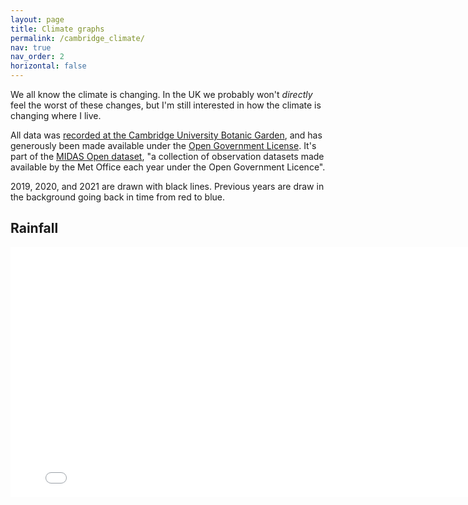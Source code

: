 ```yaml
---
layout: page
title: Climate graphs
permalink: /cambridge_climate/
nav: true
nav_order: 2
horizontal: false
---
```

We all know the climate is changing. In the UK we probably won't *directly* feel the worst of these changes, but I'm still interested in how the climate is changing where I live.

All data was [recorded at the Cambridge University Botanic Garden](https://www.botanic.cam.ac.uk/how-the-weather-is-recorded-at-cubg/), and has generously been made available under the [Open Government License](https://www.nationalarchives.gov.uk/doc/open-government-licence/version/3/). It's part of the [MIDAS Open dataset](https://help.ceda.ac.uk/article/4982-midas-open-user-guide), "a collection of observation datasets made available by the Met Office each year under the Open Government Licence".

2019, 2020, and 2021 are drawn with black lines. Previous years are draw in the background going back in time from red to blue.


## Rainfall
 <iframe src="/climate_graphs/rainfall.html" style="border:none;"  height="400" width="800" ></iframe>
